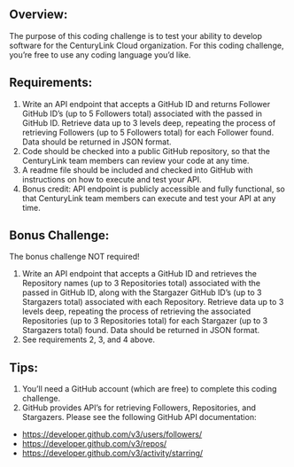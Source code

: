 ## Overview:
The purpose of this coding challenge is to test your ability to develop software for the CenturyLink Cloud organization. For this coding challenge, you’re free to use any coding language you’d like.

## Requirements: 

1. Write an API endpoint that accepts a GitHub ID and returns Follower GitHub ID’s (up to 5 Followers total) associated with the passed in GitHub ID.  Retrieve data up to 3 levels deep, repeating the process of retrieving Followers (up to 5 Followers total) for each Follower found.  Data should be returned in JSON format.
1. Code should be checked into a public GitHub repository, so that the CenturyLink team members can review your code at any time.
1. A readme file should be included and checked into GitHub with instructions on how to execute and test your API.
1. Bonus credit: API endpoint is publicly accessible and fully functional, so that CenturyLink team members can execute and test your API at any time.

## Bonus Challenge:

The bonus challenge NOT required!

1. Write an API endpoint that accepts a GitHub ID and retrieves the Repository names (up to 3 Repositories total) associated with the passed in GitHub ID, along with the Stargazer GitHub ID’s (up to 3 Stargazers total) associated with each Repository.  Retrieve data up to 3 levels deep, repeating the process of retrieving the associated Repositories (up to 3 Repositories total) for each Stargazer (up to 3 Stargazers total) found.  Data should be returned in JSON format.
1. See requirements 2, 3, and 4 above.

## Tips:

1. You’ll need a GitHub account (which are free) to complete this coding challenge.
1. GitHub provides API’s for retrieving Followers, Repositories, and Stargazers.  Please see the following GitHub API documentation:
  * https://developer.github.com/v3/users/followers/ 
  * https://developer.github.com/v3/repos/
  * https://developer.github.com/v3/activity/starring/
